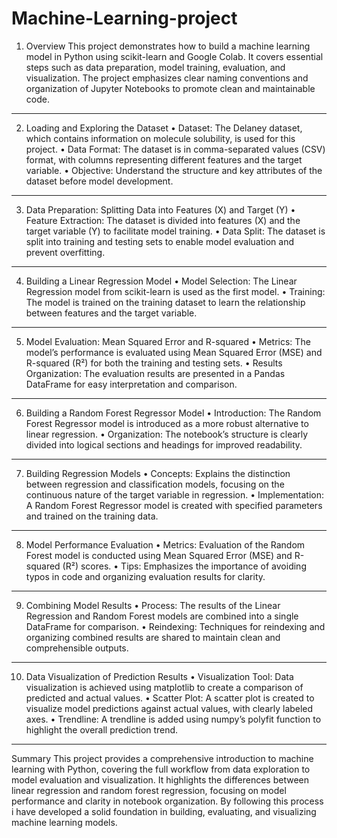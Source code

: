 # Machine-Learning-project
1. Overview
This project demonstrates how to build a machine learning model in Python using scikit-learn and Google Colab. It covers essential steps such as data preparation, model training, evaluation, and visualization. The project emphasizes clear naming conventions and organization of Jupyter Notebooks to promote clean and maintainable code.
________________________________________
2. Loading and Exploring the Dataset
•	Dataset: The Delaney dataset, which contains information on molecule solubility, is used for this project.
•	Data Format: The dataset is in comma-separated values (CSV) format, with columns representing different features and the target variable.
•	Objective: Understand the structure and key attributes of the dataset before model development.
________________________________________
3. Data Preparation: Splitting Data into Features (X) and Target (Y)
•	Feature Extraction: The dataset is divided into features (X) and the target variable (Y) to facilitate model training.
•	Data Split: The dataset is split into training and testing sets to enable model evaluation and prevent overfitting.
________________________________________
4. Building a Linear Regression Model
•	Model Selection: The Linear Regression model from scikit-learn is used as the first model.
•	Training: The model is trained on the training dataset to learn the relationship between features and the target variable.
________________________________________
5. Model Evaluation: Mean Squared Error and R-squared
•	Metrics: The model’s performance is evaluated using Mean Squared Error (MSE) and R-squared (R²) for both the training and testing sets.
•	Results Organization: The evaluation results are presented in a Pandas DataFrame for easy interpretation and comparison.
________________________________________
6. Building a Random Forest Regressor Model
•	Introduction: The Random Forest Regressor model is introduced as a more robust alternative to linear regression.
•	Organization: The notebook’s structure is clearly divided into logical sections and headings for improved readability.
________________________________________
7. Building Regression Models
•	Concepts: Explains the distinction between regression and classification models, focusing on the continuous nature of the target variable in regression.
•	Implementation: A Random Forest Regressor model is created with specified parameters and trained on the training data.
________________________________________
8. Model Performance Evaluation
•	Metrics: Evaluation of the Random Forest model is conducted using Mean Squared Error (MSE) and R-squared (R²) scores.
•	Tips: Emphasizes the importance of avoiding typos in code and organizing evaluation results for clarity.
________________________________________
9. Combining Model Results
•	Process: The results of the Linear Regression and Random Forest models are combined into a single DataFrame for comparison.
•	Reindexing: Techniques for reindexing and organizing combined results are shared to maintain clean and comprehensible outputs.
________________________________________
10. Data Visualization of Prediction Results
•	Visualization Tool: Data visualization is achieved using matplotlib to create a comparison of predicted and actual values.
•	Scatter Plot: A scatter plot is created to visualize model predictions against actual values, with clearly labeled axes.
•	Trendline: A trendline is added using numpy’s polyfit function to highlight the overall prediction trend.
________________________________________
Summary
This project provides a comprehensive introduction to machine learning with Python, covering the full workflow from data exploration to model evaluation and visualization. It highlights the differences between linear regression and random forest regression, focusing on model performance and clarity in notebook organization. By following this process i have developed a solid foundation in building, evaluating, and visualizing machine learning models.
